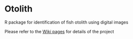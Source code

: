 Otolith
=======

R package for identification of fish otolith using digital images

Please refer to the [Wiki pages](https://bitbucket.org/jinyung/otolith/wiki/Home) for details of the project